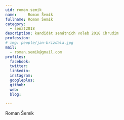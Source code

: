 ```yaml
---
uid: roman.semik
name:     Roman Šemík
fullname: Roman Šemík
category:
  - senat2018
description: kandidát senátních voleb 2018 Chrudim
profession: 
# img: people/jan-brizdala.jpg
mail:
  - roman.semik@gmail.com
profiles:
  facebook: 
  twitter: 
  linkedin: 
  instagram: 
  googleplus: 
  github: 
  web: 
  blog: 
  
---
```


Roman Šemík
